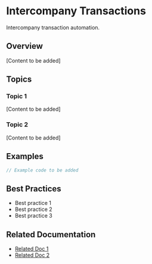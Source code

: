 # Intercompany Transactions

Intercompany transaction automation.

## Overview

[Content to be added]

## Topics

### Topic 1

[Content to be added]

### Topic 2

[Content to be added]

## Examples

```javascript
// Example code to be added
```

## Best Practices

- Best practice 1
- Best practice 2
- Best practice 3

## Related Documentation

- [Related Doc 1](link)
- [Related Doc 2](link)
